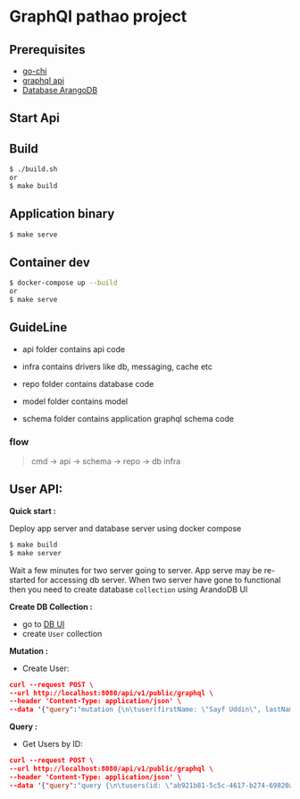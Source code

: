 # GraphQl pathao project

## Prerequisites
- [go-chi](github.com/go-chi/chi)
- [graphql api](github.com/graphql-go/graphql)
- [Database ArangoDB](https://www.arangodb.com/)

## Start Api

## Build
```bash
$ ./build.sh
or
$ make build
```

## Application binary
```bash
$ make serve
```

## Container dev
```bash
$ docker-compose up --build
or
$ make serve
```

## GuideLine

* api folder contains api code

* infra contains drivers like db, messaging, cache etc
* repo folder contains database code
* model folder contains model
* schema folder contains application graphql schema code

### flow
> cmd -> api -> schema -> repo -> db infra


## User API:

**Quick start :**

Deploy app server and database server using docker compose
```bash
$ make build
$ make server
```

Wait a few minutes for two server going to server. App serve may be re-started for accessing db server.
When two server have gone to functional then you need to create database `collection` using ArandoDB UI

**Create DB Collection :**
- go to [DB UI](http://localhost:8529/_db/_system/_admin/aardvark/index.html#collections)
- create `User` collection 

**Mutation :**

- Create User:
```json
curl --request POST \
--url http://localhost:8080/api/v1/public/graphql \
--header 'Content-Type: application/json' \
--data '{"query":"mutation {\n\tuser(firstName: \"Sayf Uddin\", lastName: \"sagor\", password: \"1234\") {\n\t\tid\n\t\n\t}\n}\n"}'
```

**Query :**

- Get Users by ID:
```json
curl --request POST \
--url http://localhost:8080/api/v1/public/graphql \
--header 'Content-Type: application/json' \
--data '{"query":"query {\n\tusers(id: \"ab921b81-5c5c-4617-b274-69820a527327\") {\n\t\tid\n\t\tfullName\n\t\ttime\n\t}\n}\n"}'
```
